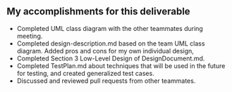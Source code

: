 ## My accomplishments for this deliverable
- Completed UML class diagram with the other teammates during meeting.
- Completed design-description.md based on the team UML class diagram. Added pros and cons for my own individual design,
- Completed Section 3 Low-Level Design of DesignDocument.md.
- Completed TestPlan.md about techniques that will be used in the future for testing, and created generalized test cases.
- Discussed and reviewed pull requests from other teammates.